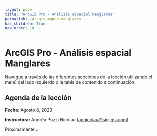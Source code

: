 ```yaml
---
layout: page
title: "ArcGIS Pro - Análisis espacial Manglares"
permalink: /arcgis-mapeo-manglares
has_children: True
nav_order: 10
---
```


# ArcGIS Pro - Análisis espacial Manglares

Navegue a través de las diferentes secciones de la lección utilizando el menú del lado izquierdo o la tabla de contenido a continuación.

## Agenda de la lección

**Fecha**: Agosto 8, 2023

**Instructora:** Andréa Puzzi Nicolau ([apnicolau@sig-gis.com](apnicolau@sig-gis.com))

Próximamente...